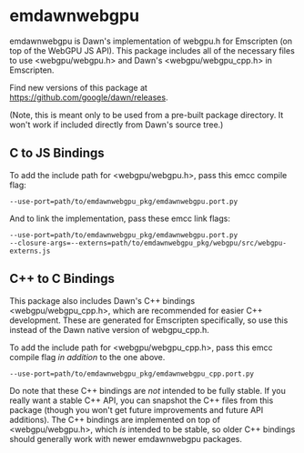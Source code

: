 # emdawnwebgpu

emdawnwebgpu is Dawn's implementation of webgpu.h for Emscripten (on top of the
WebGPU JS API). This package includes all of the necessary files to use
<webgpu/webgpu.h> and Dawn's <webgpu/webgpu_cpp.h> in Emscripten.

Find new versions of this package at <https://github.com/google/dawn/releases>.

(Note, this is meant only to be used from a pre-built package directory.
It won't work if included directly from Dawn's source tree.)

## C to JS Bindings

To add the include path for <webgpu/webgpu.h>, pass this emcc compile flag:

    --use-port=path/to/emdawnwebgpu_pkg/emdawnwebgpu.port.py

And to link the implementation, pass these emcc link flags:

    --use-port=path/to/emdawnwebgpu_pkg/emdawnwebgpu.port.py
    --closure-args=--externs=path/to/emdawnwebgpu_pkg/webgpu/src/webgpu-externs.js

## C++ to C Bindings

This package also includes Dawn's C++ bindings <webgpu/webgpu_cpp.h>, which are
recommended for easier C++ development. These are generated for Emscripten
specifically, so use this instead of the Dawn native version of webgpu_cpp.h.

To add the include path for <webgpu/webgpu_cpp.h>, pass this emcc compile flag
*in addition* to the one above.

    --use-port=path/to/emdawnwebgpu_pkg/emdawnwebgpu_cpp.port.py

Do note that these C++ bindings are *not* intended to be fully stable. If you
really want a stable C++ API, you can snapshot the C++ files from this package
(though you won't get future improvements and future API additions). The C++
bindings are implemented on top of <webgpu/webgpu.h>, which *is* intended to be
stable, so older C++ bindings should generally work with newer emdawnwebgpu
packages.

